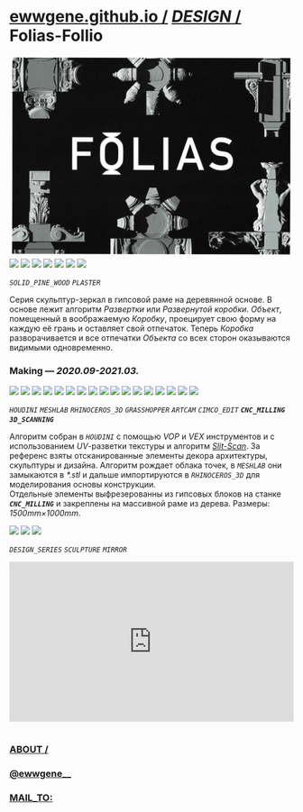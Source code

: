 ﻿
# [ewwgene.github.io /](https://ewwgene.github.io/) [_DESIGN_ /](https://ewwgene.github.io/DESIGN) Folias-Follio

[![Folias-Follio](/100.jpg)](https://ewwgene.github.io/Folias-Follio/Carousel)<br> <a id="111" href="https://ewwgene.github.io/Folias-Follio/Carousel/#111"><img src="https://ewwgene.github.io/Folias-Follio/111.jpg" height="66"></a> <a id="112" href="https://ewwgene.github.io/Folias-Follio/Carousel/#112"><img src="https://ewwgene.github.io/Folias-Follio/112.jpg" height="66"></a> <a id="113" href="https://ewwgene.github.io/Folias-Follio/Carousel/#113"><img src="https://ewwgene.github.io/Folias-Follio/113.jpg" height="66"></a> <a id="114" href="https://ewwgene.github.io/Folias-Follio/Carousel/#114"><img src="https://ewwgene.github.io/Folias-Follio/114.jpg" height="66"></a> <a id="115" href="https://ewwgene.github.io/Folias-Follio/Carousel/#115"><img src="https://ewwgene.github.io/Folias-Follio/115.jpg" height="66"></a> <a id="116" href="https://ewwgene.github.io/Folias-Follio/Carousel/#116"><img src="https://ewwgene.github.io/Folias-Follio/116.jpg" height="66"></a> <a id="117" href="https://ewwgene.github.io/Folias-Follio/Carousel/#117"><img src="https://ewwgene.github.io/Folias-Follio/117.jpg" height="66"></a> <a id="text">&#160;</a>

_`SOLID_PINE_WOOD`_ _`PLASTER`_ 

Серия скульптур-зеркал в гипсовой раме на деревянной основе. В основе лежит алгоритм _Развертки_ или _Развернутой коробки_. _Объект_, помещенный в воображаемую _Коробку_, проецирует свою форму на каждую её грань и оставляет свой отпечаток. Теперь _Коробка_ разворачивается и все отпечатки _Объекта_ со всех сторон оказываются видимыми одновременно. 

### Making — _2020.09-2021.03._
<a id="101m" href="https://ewwgene.github.io/Folias-Follio/Carousel/#101m"><img src="https://ewwgene.github.io/Folias-Follio/Making/101.jpg" height="66"></a> <a id="103m" href="https://ewwgene.github.io/Folias-Follio/Carousel/#103m"><img src="https://ewwgene.github.io/Folias-Follio/Making/103.jpg" height="66"></a> <a id="105m" href="https://ewwgene.github.io/Folias-Follio/Carousel/#105m"><img src="https://ewwgene.github.io/Folias-Follio/Making/105.jpg" height="66"></a> <a id="201m" href="https://ewwgene.github.io/Folias-Follio/Carousel/#201m"><img src="https://ewwgene.github.io/Folias-Follio/Making/201.jpg" height="66"></a> <a id="301m" href="https://ewwgene.github.io/Folias-Follio/Carousel/#301m"><img src="https://ewwgene.github.io/Folias-Follio/Making/301.jpg" height="66"></a> <a id="303m" href="https://ewwgene.github.io/Folias-Follio/Carousel/#303m"><img src="https://ewwgene.github.io/Folias-Follio/Making/303.jpg" height="66"></a> <a id="305m" href="https://ewwgene.github.io/Folias-Follio/Carousel/#305m"><img src="https://ewwgene.github.io/Folias-Follio/Making/305.jpg" height="66"></a> <a id="307m" href="https://ewwgene.github.io/Folias-Follio/Carousel/#307m"><img src="https://ewwgene.github.io/Folias-Follio/Making/307.jpg" height="66"></a> <a id="311m" href="https://ewwgene.github.io/Folias-Follio/Carousel/#311m"><img src="https://ewwgene.github.io/Folias-Follio/Making/311.jpg" height="66"></a> <a id="313m" href="https://ewwgene.github.io/Folias-Follio/Carousel/#313m"><img src="https://ewwgene.github.io/Folias-Follio/Making/313.jpg" height="66"></a> <a id="315m" href="https://ewwgene.github.io/Folias-Follio/Carousel/#315m"><img src="https://ewwgene.github.io/Folias-Follio/Making/315.jpg" height="66"></a> <a id="401m" href="https://ewwgene.github.io/Folias-Follio/Carousel/#401m"><img src="https://ewwgene.github.io/Folias-Follio/Making/401.jpg" height="66"></a> <a id="501m" href="https://ewwgene.github.io/Folias-Follio/Carousel/#501m"><img src="https://ewwgene.github.io/Folias-Follio/Making/501.jpg" height="66"></a> <a id="600m" href="https://ewwgene.github.io/Folias-Follio/Carousel/#600m"><img src="https://ewwgene.github.io/Folias-Follio/Making/600.jpg" height="66"></a> <a id="601m" href="https://ewwgene.github.io/Folias-Follio/Carousel/#601m"><img src="https://ewwgene.github.io/Folias-Follio/Making/601.jpg" height="66"></a> <a id="602m" href="https://ewwgene.github.io/Folias-Follio/Carousel/#602m"><img src="https://ewwgene.github.io/Folias-Follio/Making/602.jpg" height="66"></a> <a id="701m" href="https://ewwgene.github.io/Folias-Follio/Carousel/#701m"><img src="https://ewwgene.github.io/Folias-Follio/Making/701.jpg" height="66"></a>  

_`HOUDINI`_ _`MESHLAB`_ _`RHINOCEROS_3D`_ _`GRASSHOPPER`_ _`ARTCAM`_ _`CIMCO_EDIT`_  _**`CNC_MILLING`**_ _**`3D_SCANNING`**_ 

Алгоритм собран в _`HOUDINI`_ с помощью _VOP_ и _VEX_ инструментов и с использованием _UV_-разветки текстуры и алгоритм [_Slit-Scan_](https://ewwgene.github.io/Slit-Scan). За референс взяты отсканированные элементы декора архитектуры, скульптуры и дизайна. Алгоритм рождает облака точек, в _`MESHLAB`_ они замыкаются в _*.stl_ и дальше импортируются в _`RHINOCEROS_3D`_ для моделирования основы конструкции.<br> Отдельные элементы выфрезерованны из гипсовых блоков на станке _**`CNC_MILLING`**_ и закреплены на массивной раме из дерева. Размеры: _1500mm&times;1000mm_.

<a id="300" href="https://ewwgene.github.io/Folias-Follio/Carousel/#300"><img src="https://ewwgene.github.io/Folias-Follio/300.jpg" height="66"></a> <a id="301" href="https://ewwgene.github.io/Folias-Follio/Carousel/#301"><img src="https://ewwgene.github.io/Folias-Follio/301.jpg" height="66"></a> <a id="303" href="https://ewwgene.github.io/Folias-Follio/Carousel/#303"><img src="https://ewwgene.github.io/Folias-Follio/303.jpg" height="66"></a> 

_`DESIGN_SERIES`_ _`SCULPTURE`_ _`MIRROR`_ 
<div style="padding:56.25% 0 0 0;position:relative;"><iframe src="https://player.vimeo.com/video/548830053?h=eba97fe810&amp;badge=0&amp;autopause=0&amp;player_id=0&amp;app_id=58479" frameborder="0" allow="autoplay; fullscreen; picture-in-picture" allowfullscreen style="position:absolute;top:0;left:0;width:100%;height:100%;" title="vdokhnoveniye"></iframe></div><script src="https://player.vimeo.com/api/player.js"></script>
<br> 

### [ABOUT /](https://ewwgene.github.io/ABOUT)
### [@ewwgene__](https://instagram.com/ewwgene__?igshid=YmMyMTA2M2Y=)
### [MAIL_TO:](mailto:r0cam@me.com)
